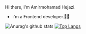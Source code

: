 Hi there, i'm Amirmohamad Hejazi.
- I'm a Frontend developer.🧑‍💻


![Anurag's github stats](https://github-readme-stats.vercel.app/api?username=Amirmohamadhejazi&show_icons=true&theme=tokyonight&count_private=true)
[![Top Langs](https://github-readme-stats.vercel.app/api/top-langs/?username=Amirmohamadhejazi&layout=compact&theme=tokyonight)](https://github.com/anuraghazra/github-readme-stats)
